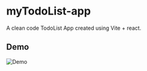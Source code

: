 # myTodoList-app
A clean code TodoList App created using Vite + react. 


## Demo

![Demo](https://raw.githubusercontent.com/AngelHenriettaAboah/myTodoList-app/myTodoList-app/angel/IMG_0840.jpg)
